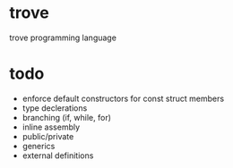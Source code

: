# trove
trove programming language

# todo
- enforce default constructors for const struct members
- type declerations
- branching (if, while, for)
- inline assembly
- public/private
- generics
- external definitions
